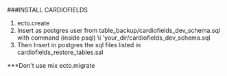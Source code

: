 ###INSTALL CARDIOFIELDS
1. ecto.create
2. Insert as postgres user from table_backup/cardiofields_dev_schema.sql 
   with command (inside psql) \i 'your_dir/cardiofields_dev_schema.sql
3. Then Insert in postgres the sql files listed in cardiofields_restore_tables.sal

***Don't use mix ecto.migrate
  

